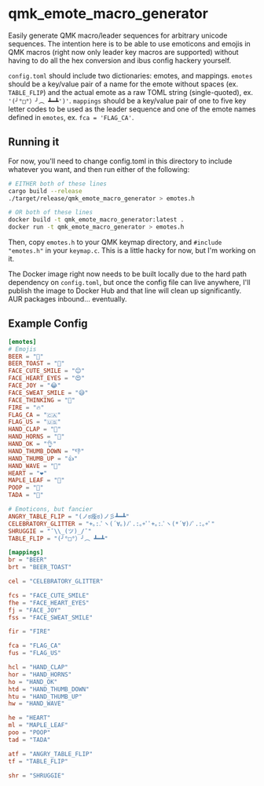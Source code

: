 # qmk_emote_macro_generator
Easily generate QMK macro/leader sequences for arbitrary unicode sequences. The
intention here is to be able to use emoticons and emojis in QMK macros (right
now only leader key macros are supported) without having to do all the hex
conversion and ibus config hackery yourself.

`config.toml` should include two dictionaries: emotes, and mappings. `emotes`
should be a key/value pair of a name for the emote without spaces (ex.
`TABLE_FLIP`) and the actual emote as a raw TOML string (single-quoted), ex.
`'(╯°□°）╯︵ ┻━┻')'`. `mappings` should be a key/value pair of one to five key
letter codes to be used as the leader sequence and one of the emote names
defined in `emotes`, ex. `fca = 'FLAG_CA'`.

## Running it
For now, you'll need to change config.toml in this directory to include whatever
you want, and then run either of the following:

```sh
# EITHER both of these lines
cargo build --release
./target/release/qmk_emote_macro_generator > emotes.h

# OR both of these lines
docker build -t qmk_emote_macro_generator:latest .
docker run -t qmk_emote_macro_generator > emotes.h
```

Then, copy `emotes.h` to your QMK keymap directory, and `#include "emotes.h"` in
your `keymap.c`. This is a little hacky for now, but I'm working on it.

The Docker image right now needs to be built locally due to the hard path
dependency on `config.toml`, but once the config file can live anywhere, I'll
publish the image to Docker Hub and that line will clean up significantly. AUR
packages inbound... eventually.

## Example Config
```toml
[emotes]
# Emojis
BEER = "🍺"
BEER_TOAST = "🍻"
FACE_CUTE_SMILE = "😊"
FACE_HEART_EYES = "😍"
FACE_JOY = "😂"
FACE_SWEAT_SMILE = "😅"
FACE_THINKING = "🤔"
FIRE = "🔥"
FLAG_CA = "🇨🇦"
FLAG_US = "🇺🇸"
HAND_CLAP = "👏"
HAND_HORNS = "🤘"
HAND_OK = "👌"
HAND_THUMB_DOWN = "👎"
HAND_THUMB_UP = "👍"
HAND_WAVE = "👋"
HEART = "❤️"
MAPLE_LEAF = "🍁"
POOP = "💩"
TADA = "🎉"

# Emoticons, but fancier
ANGRY_TABLE_FLIP = "(ノಠ痊ಠ)ノ彡┻━┻"
CELEBRATORY_GLITTER = "+｡:.ﾟヽ(´∀｡)ﾉﾟ.:｡+ﾟﾟ+｡:.ﾟヽ(*´∀)ﾉﾟ.:｡+ﾟ"
SHRUGGIE = "¯\\_(ツ)_/¯"
TABLE_FLIP = "(╯°□°）╯︵ ┻━┻"

[mappings]
br = "BEER"
brt = "BEER_TOAST"

cel = "CELEBRATORY_GLITTER"

fcs = "FACE_CUTE_SMILE"
fhe = "FACE_HEART_EYES"
fj = "FACE_JOY"
fss = "FACE_SWEAT_SMILE"

fir = "FIRE"

fca = "FLAG_CA"
fus = "FLAG_US"

hcl = "HAND_CLAP"
hor = "HAND_HORNS"
ho = "HAND_OK"
htd = "HAND_THUMB_DOWN"
htu = "HAND_THUMB_UP"
hw = "HAND_WAVE"

he = "HEART"
ml = "MAPLE_LEAF"
poo = "POOP"
tad = "TADA"

atf = "ANGRY_TABLE_FLIP"
tf = "TABLE_FLIP"

shr = "SHRUGGIE"
```
